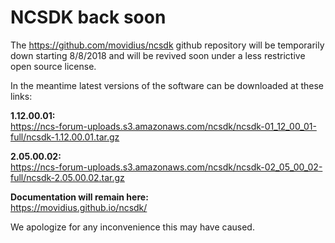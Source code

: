 # NCSDK back soon

The https://github.com/movidius/ncsdk github repository will be temporarily down starting 8/8/2018 and will be revived soon under a less restrictive open source license.

In the meantime latest versions of the software can be downloaded at these links:

**1.12.00.01:**</br>
https://ncs-forum-uploads.s3.amazonaws.com/ncsdk/ncsdk-01_12_00_01-full/ncsdk-1.12.00.01.tar.gz


**2.05.00.02:**</br>
https://ncs-forum-uploads.s3.amazonaws.com/ncsdk/ncsdk-02_05_00_02-full/ncsdk-2.05.00.02.tar.gz


**Documentation will remain here:** </br>
https://movidius.github.io/ncsdk/



We apologize for any inconvenience this may have caused.  
